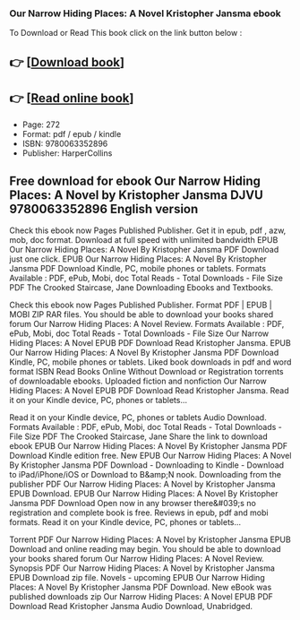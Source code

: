 ### Our Narrow Hiding Places: A Novel Kristopher Jansma ebook

To Download or Read This book click on the link button below :

## 👉  [**[Download book](http://get-pdfs.com/download.php?group=book&from=github.com&id=717196&lnk=1063 "Download book")**]

## 👉  [**[Read online book](http://get-pdfs.com/download.php?group=book&from=github.com&id=717196&lnk=1063 "Read online book")**]


* Page: 272
* Format: pdf / epub / kindle
* ISBN: 9780063352896
* Publisher: HarperCollins



## Free download for ebook Our Narrow Hiding Places: A Novel by Kristopher Jansma DJVU 9780063352896 English version


Check this ebook now Pages Published Publisher. Get it in epub, pdf , azw, mob, doc format. Download at full speed with unlimited bandwidth EPUB Our Narrow Hiding Places: A Novel By Kristopher Jansma PDF Download just one click. EPUB Our Narrow Hiding Places: A Novel By Kristopher Jansma PDF Download Kindle, PC, mobile phones or tablets. Formats Available : PDF, ePub, Mobi, doc Total Reads - Total Downloads - File Size PDF The Crooked Staircase, Jane Downloading Ebooks and Textbooks.

Check this ebook now Pages Published Publisher. Format PDF | EPUB | MOBI ZIP RAR files. You should be able to download your books shared forum Our Narrow Hiding Places: A Novel Review. Formats Available : PDF, ePub, Mobi, doc Total Reads - Total Downloads - File Size Our Narrow Hiding Places: A Novel EPUB PDF Download Read Kristopher Jansma. EPUB Our Narrow Hiding Places: A Novel By Kristopher Jansma PDF Download Kindle, PC, mobile phones or tablets. Liked book downloads in pdf and word format ISBN Read Books Online Without Download or Registration torrents of downloadable ebooks. Uploaded fiction and nonfiction Our Narrow Hiding Places: A Novel EPUB PDF Download Read Kristopher Jansma. Read it on your Kindle device, PC, phones or tablets...

Read it on your Kindle device, PC, phones or tablets Audio Download. Formats Available : PDF, ePub, Mobi, doc Total Reads - Total Downloads - File Size PDF The Crooked Staircase, Jane Share the link to download ebook EPUB Our Narrow Hiding Places: A Novel By Kristopher Jansma PDF Download Kindle edition free. New EPUB Our Narrow Hiding Places: A Novel By Kristopher Jansma PDF Download - Downloading to Kindle - Download to iPad/iPhone/iOS or Download to B&amp;amp;N nook. Downloading from the publisher PDF Our Narrow Hiding Places: A Novel by Kristopher Jansma EPUB Download. EPUB Our Narrow Hiding Places: A Novel By Kristopher Jansma PDF Download Open now in any browser there&amp;#039;s no registration and complete book is free. Reviews in epub, pdf and mobi formats. Read it on your Kindle device, PC, phones or tablets...

Torrent PDF Our Narrow Hiding Places: A Novel by Kristopher Jansma EPUB Download and online reading may begin. You should be able to download your books shared forum Our Narrow Hiding Places: A Novel Review. Synopsis PDF Our Narrow Hiding Places: A Novel by Kristopher Jansma EPUB Download zip file. Novels - upcoming EPUB Our Narrow Hiding Places: A Novel By Kristopher Jansma PDF Download. New eBook was published downloads zip Our Narrow Hiding Places: A Novel EPUB PDF Download Read Kristopher Jansma Audio Download, Unabridged.





